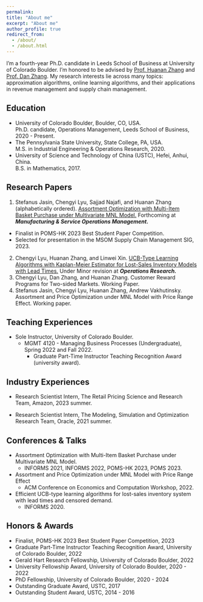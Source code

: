 ```yaml
---
permalink: 
title: "About me"
excerpt: "About me"
author_profile: true
redirect_from:
  - /about/
  - /about.html
---
```


I’m a fourth-year Ph.D. candidate in Leeds School of Business at University of Colorado Boulder. I’m honored to be advised by [Prof. Huanan Zhang](http://huananzhang.mystrikingly.com/) and [Prof. Dan Zhang](http://www.danzhang.com/). My research interests lie across many topics: approximation algorithms, online learning algorithms, and their applications in revenue management and supply chain management.

Education
------
* University of Colorado Boulder, Boulder, CO, USA.  
Ph.D. candidate, Operations Management, Leeds School of Business, 2020 - Present.
* The Pennsylvania State University, State College, PA, USA.  
M.S. in Industrial Engineering & Operations Research, 2020.
* University of Science and Technology of China (USTC), Hefei, Anhui, China.  
B.S. in Mathematics, 2017.

Research Papers
------
1. Stefanus Jasin, Chengyi Lyu, Sajjad Najafi, and Huanan Zhang (alphabetically ordered). [Assortment Optimization with Multi-Item Basket Purchase under Multivariate MNL Model.](https://pubsonline.informs.org/doi/10.1287/msom.2021.0526) Forthcoming at ***Manufacturing & Service Operations Management.***
  * Finalist in POMS-HK 2023 Best Student Paper Competition.
  * Selected for presentation in the MSOM Supply Chain Management SIG, 2023.
2. Chengyi Lyu, Huanan Zhang, and Linwei Xin. [UCB-Type Learning Algorithms with Kaplan-Meier Estimator for Lost-Sales Inventory Models with Lead Times.](https://papers.ssrn.com/sol3/papers.cfm?abstract_id=3944354) Under Minor revision at ***Operations Research.***
3. Chengyi Lyu, Dan Zhang, and Huanan Zhang. Customer Reward Programs for Two-sided Markets. Working Paper.
4. Stefanus Jasin, Chengyi Lyu, Huanan Zhang, Andrew Vakhutinsky. Assortment and Price Optimization under MNL Model with Price Range Effect. Working paper.

Teaching Experiences
------
* Sole Instructor, University of Colorado Boulder.
    * MGMT 4120 - Managing Business Processes (Undergraduate), Spring 2022 and Fall 2022.
        * Graduate Part-Time Instructor Teaching Recognition Award (university award).
        <!-- *"These awards recognize excellent graduate student teachers for their hard work, creativity, and continued excellence in teaching."* -->

Industry Experiences
------
* Research Scientist Intern, The Retail Pricing Science and Research Team, Amazon, 2023 summer.  

* Research Scientist Intern, The Modeling, Simulation and Optimization Research Team, Oracle, 2021 summer.  

Conferences & Talks
------
* Assortment Optimization with Multi-Item Basket Purchase under Multivariate MNL Model.
    * INFORMS 2021, INFORMS 2022, POMS-HK 2023, POMS 2023.
* Assortment and Price Optimization under MNL Model with Price Range Effect
    * ACM Conference on Economics and Computation Workshop, 2022.
* Efficient UCB-type learning algorithms for lost-sales inventory system with lead times and censored demand.
    * INFORMS 2020.

Honors & Awards
------
* Finalist, POMS-HK 2023 Best Student Paper Competition, 2023
* Graduate Part-Time Instructor Teaching Recognition Award, University of Colorado Boulder, 2022
* Gerald Hart Research Fellowship, University of Colorado Boulder, 2022
* University Fellowship Award, University of Colorado Boulder, 2020 - 2022
* PhD Fellowship, University of Colorado Boulder, 2020 - 2024
* Outstanding Graduate Award, USTC, 2017
* Outstanding Student Award, USTC, 2014 - 2016
